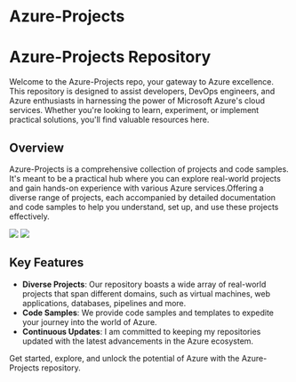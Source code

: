 # Azure-Projects
# Azure-Projects Repository

Welcome to the Azure-Projects repo, your gateway to Azure excellence. This repository is designed to assist developers, DevOps engineers, and Azure enthusiasts in harnessing the power of Microsoft Azure's cloud services. Whether you're looking to learn, experiment, or implement practical solutions, you'll find valuable resources here.

## Overview
Azure-Projects is a comprehensive collection of projects and code samples. It's meant to be a practical hub where you can explore real-world projects and gain hands-on experience with various Azure services.Offering a diverse range of projects, each accompanied by detailed documentation and code samples to help you understand, set up, and use these projects effectively.

![](https://learn.microsoft.com/en-us/azure/architecture/ai-ml/idea/_images/many-models-machine-learning-azure.png)
![](https://miro.medium.com/v2/resize:fit:1400/0*RHAvF03VuOieYBYP.png)


## Key Features
- **Diverse Projects**: Our repository boasts a wide array of real-world projects that span different domains, such as virtual machines, web applications, databases, pipelines and more.
- **Code Samples**: We provide code samples and templates to expedite your journey into the world of Azure.
- **Continuous Updates**: I am committed to keeping my repositories updated with the latest advancements in the Azure ecosystem.

Get started, explore, and unlock the potential of Azure with the Azure-Projects repository.

